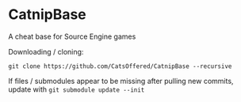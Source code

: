 # CatnipBase
A cheat base for Source Engine games

Downloading / cloning:

`git clone https://github.com/CatsOffered/CatnipBase --recursive`

If files / submodules appear to be missing after pulling new commits, update with `git submodule update --init`
